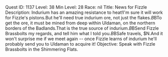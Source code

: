 Quest ID: 1137
Level: 38
Min Level: 28
Race: nil
Title: News for Fizzle
Description: Indurium has an amazing resistance to heat!I'm sure it will work for Fizzle's pistons.But he'll need true indurium ore, not just the flakes.$B$BTo get the ore, it must be mined from deep within Uldaman, on the northern borders of the Badlands.That is the true source of indurium.$B$BSend Fizzle Brassbolts my regards, and tell him what I told you.$B$BSafe travels, $N.And it won't surprise me if we meet again -- once Fizzle learns of indurium he'll probably send you to Uldaman to acquire it!
Objective: Speak with Fizzle Brassbolts in the Shimmering Flats.
